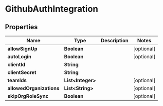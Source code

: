 

# GithubAuthIntegration


## Properties

| Name | Type | Description | Notes |
|------------ | ------------- | ------------- | -------------|
|**allowSignUp** | **Boolean** |  |  [optional] |
|**autoLogin** | **Boolean** |  |  [optional] |
|**clientId** | **String** |  |  |
|**clientSecret** | **String** |  |  |
|**teamIds** | **List&lt;Integer&gt;** |  |  [optional] |
|**allowedOrganizations** | **List&lt;String&gt;** |  |  [optional] |
|**skipOrgRoleSync** | **Boolean** |  |  [optional] |



